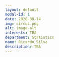 ```yaml
---
layout: default
modal-id: 1
date: 2020-09-14
img: circus.png
alt: image-alt
interests: TBA
department: Statistics
name: Ricardo Silva
description: TBA
---
```

